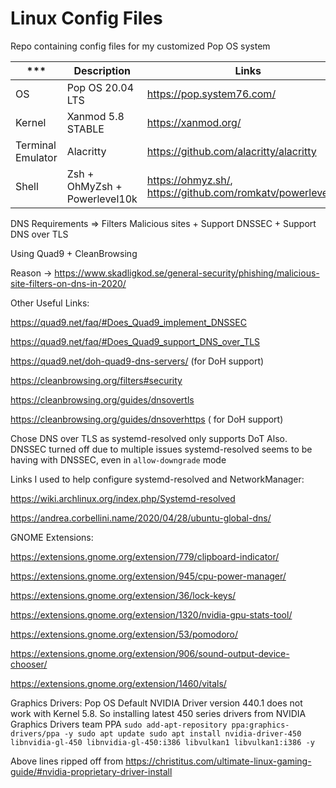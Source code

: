 # Linux Config Files
Repo containing config files for my customized Pop OS system


***|Description|Links
---|---|---
OS | Pop OS 20.04 LTS | https://pop.system76.com/
Kernel | Xanmod 5.8 STABLE | https://xanmod.org/
Terminal Emulator | Alacritty | https://github.com/alacritty/alacritty
Shell | Zsh + OhMyZsh + Powerlevel10k | https://ohmyz.sh/, https://github.com/romkatv/powerlevel10k


DNS
Requirements => Filters Malicious sites + Support DNSSEC + Support DNS over TLS

Using Quad9 + CleanBrowsing

Reason -> https://www.skadligkod.se/general-security/phishing/malicious-site-filters-on-dns-in-2020/

Other Useful Links:

https://quad9.net/faq/#Does_Quad9_implement_DNSSEC

https://quad9.net/faq/#Does_Quad9_support_DNS_over_TLS

https://quad9.net/doh-quad9-dns-servers/ (for DoH support)

https://cleanbrowsing.org/filters#security

https://cleanbrowsing.org/guides/dnsovertls

https://cleanbrowsing.org/guides/dnsoverhttps ( for DoH support)

Chose DNS over TLS as systemd-resolved only supports DoT
Also. DNSSEC turned off due to multiple issues systemd-resolved seems to be having with DNSSEC, even in `allow-downgrade` mode

Links I used to help configure systemd-resolved and NetworkManager:

https://wiki.archlinux.org/index.php/Systemd-resolved

https://andrea.corbellini.name/2020/04/28/ubuntu-global-dns/

GNOME Extensions:

https://extensions.gnome.org/extension/779/clipboard-indicator/

https://extensions.gnome.org/extension/945/cpu-power-manager/

https://extensions.gnome.org/extension/36/lock-keys/

https://extensions.gnome.org/extension/1320/nvidia-gpu-stats-tool/

https://extensions.gnome.org/extension/53/pomodoro/

https://extensions.gnome.org/extension/906/sound-output-device-chooser/

https://extensions.gnome.org/extension/1460/vitals/


Graphics Drivers:
Pop OS Default NVIDIA Driver version 440.1 does not work with Kernel 5.8.
So installing latest 450 series drivers from NVIDIA Graphics Drivers team PPA
`
sudo add-apt-repository ppa:graphics-drivers/ppa -y
sudo apt update
sudo apt install nvidia-driver-450 libnvidia-gl-450 libnvidia-gl-450:i386 libvulkan1 libvulkan1:i386 -y
`

Above lines ripped off from https://christitus.com/ultimate-linux-gaming-guide/#nvidia-proprietary-driver-install
